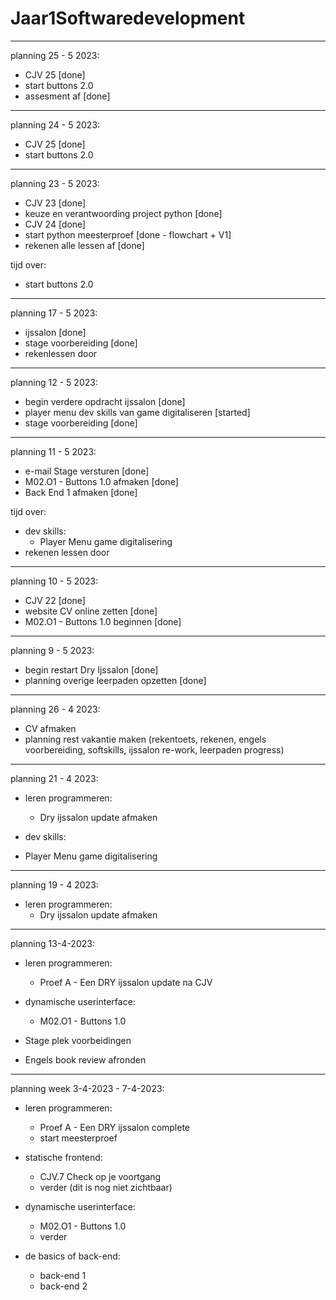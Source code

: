 # Jaar1Softwaredevelopment

--------------------------------------------------------------------------------------------------------------------------------------------

planning 25 - 5 2023:

- CJV 25 [done]
- start buttons 2.0 
- assesment af [done]

--------------------------------------------------------------------------------------------------------------------------------------------

planning 24 - 5 2023:

- CJV 25 [done]
- start buttons 2.0 

--------------------------------------------------------------------------------------------------------------------------------------------

planning 23 - 5 2023:

- CJV 23 [done]
- keuze en verantwoording project python [done]
- CJV 24 [done] 
- start python meesterproef [done - flowchart + V1]
- rekenen alle lessen af [done] 

tijd over:
- start buttons 2.0 

--------------------------------------------------------------------------------------------------------------------------------------------

planning 17 - 5 2023:

- ijssalon [done]
- stage voorbereiding [done]
- rekenlessen door 

--------------------------------------------------------------------------------------------------------------------------------------------

planning 12 - 5 2023:

- begin verdere opdracht ijssalon [done]
- player menu dev skills van game digitaliseren [started]
- stage voorbereiding [done]

--------------------------------------------------------------------------------------------------------------------------------------------

planning 11 - 5 2023:

 - e-mail Stage versturen [done]
 - M02.O1 - Buttons 1.0 afmaken [done]
 - Back End 1 afmaken [done]
 
tijd over:

- dev skills:
  + Player Menu game digitalisering 
- rekenen lessen door 
 
--------------------------------------------------------------------------------------------------------------------------------------------

planning 10 - 5 2023:

 - CJV 22 [done]
 - website CV online zetten [done]
 - M02.O1 - Buttons 1.0 beginnen [done]
 
--------------------------------------------------------------------------------------------------------------------------------------------

planning 9 - 5 2023:

 - begin restart Dry Ijssalon [done]
 - planning overige leerpaden opzetten [done]

--------------------------------------------------------------------------------------------------------------------------------------------

planning 26 - 4 2023:

 - CV afmaken
 - planning rest vakantie maken (rekentoets, rekenen, engels voorbereiding, softskills, ijssalon re-work, leerpaden progress) 

--------------------------------------------------------------------------------------------------------------------------------------------

planning 21 - 4 2023:

 - leren programmeren:
   + Dry ijssalon update afmaken 
 
 - dev skills:
  + Player Menu game digitalisering 

--------------------------------------------------------------------------------------------------------------------------------------------

planning 19 - 4 2023:

 - leren programmeren:
   + Dry ijssalon update afmaken 

--------------------------------------------------------------------------------------------------------------------------------------------

planning 13-4-2023:

 - leren programmeren:
   + Proef A - Een DRY ijssalon update na CJV

- dynamische userinterface:
  + M02.O1 - Buttons 1.0

- Stage plek voorbeidingen
- Engels book review afronden

--------------------------------------------------------------------------------------------------------------------------------------------

planning week 3-4-2023 - 7-4-2023:
- leren programmeren:
  + Proef A - Een DRY ijssalon complete 
  + start meesterproef 
  
- statische frontend:
  + CJV.7 Check op je voortgang
  + verder (dit is nog niet zichtbaar) 
  
- dynamische userinterface:
  + M02.O1 - Buttons 1.0
  + verder

- de basics of back-end:
  + back-end 1 
  + back-end 2 
